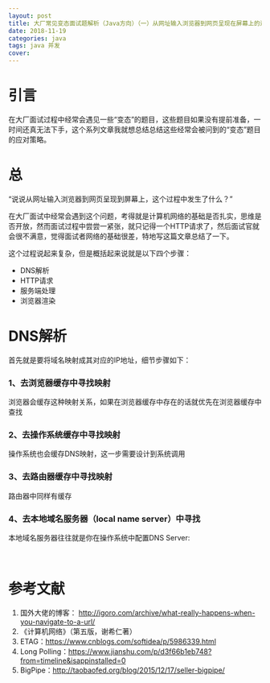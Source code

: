 ```yaml
---
layout: post
title: 大厂常见变态面试题解析（Java方向）（一）从网址输入浏览器到网页呈现在屏幕上的过程
date: 2018-11-19
categories: java
tags: java 并发
cover: 
---
```




# 引言

在大厂面试过程中经常会遇见一些“变态”的题目，这些题目如果没有提前准备，一时间还真无法下手，这个系列文章我就想总结总结这些经常会被问到的“变态”题目的应对策略。



# 总

“说说从网址输入浏览器到网页呈现到屏幕上，这个过程中发生了什么？”



在大厂面试中经常会遇到这个问题，考得就是计算机网络的基础是否扎实，思维是否开放，然而面试过程中尝尝一紧张，就只记得一个HTTP请求了，然后面试官就会很不满意，觉得面试者网络的基础很差，特地写这篇文章总结了一下。



这个过程说起来复杂，但是概括起来说就是以下四个步骤：

- DNS解析
- HTTP请求
- 服务端处理
- 浏览器渲染



# DNS解析



首先就是要将域名映射成其对应的IP地址，细节步骤如下：



### 1、去浏览器缓存中寻找映射

浏览器会缓存这种映射关系，如果在浏览器缓存中存在的话就优先在浏览器缓存中查找



### 2、去操作系统缓存中寻找映射

操作系统也会缓存DNS映射，这一步需要设计到系统调用



### 3、去路由器缓存中寻找映射

路由器中同样有缓存



### 4、去本地域名服务器（local name server）中寻找

本地域名服务器往往就是你在操作系统中配置DNS Server:

​    





# 参考文献

1. 国外大佬的博客： http://igoro.com/archive/what-really-happens-when-you-navigate-to-a-url/
2. 《计算机网络》（第五版，谢希仁著）
3. ETAG：https://www.cnblogs.com/softidea/p/5986339.html
4. Long Polling：https://www.jianshu.com/p/d3f66b1eb748?from=timeline&isappinstalled=0
5. BigPipe：http://taobaofed.org/blog/2015/12/17/seller-bigpipe/